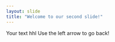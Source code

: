 ```yaml
---
layout: slide
title: "Welcome to our second slide!"
---
```

Your text hhl
Use the left arrow to go back!
